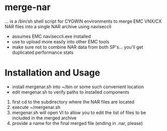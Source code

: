 merge-nar
=========

... is a /bin/sh shell script for CYGWIN environments to merge EMC VNX/CX NAR files into a single NAR archive using naviseccli

* assumes EMC naviseccli.exe installed 
* use to upload more easily into other EMC tools
* make sure not to combine NAR data from both SP's... you'll get duplicated performance stats

Installation and Usage
======================

* install mergenar.sh into ~/bin or some such convenient location
* edit mergenar.sh to verify paths to installed components

1. first cd to the subdirectory where the NAR files are located
2. execute ~/mergenar.sh
3. mergenar.sh will open VI to allow you to edit the list of files to be included in the merged archive
4. provide a name for the final merged file (ending in .nar, please)


